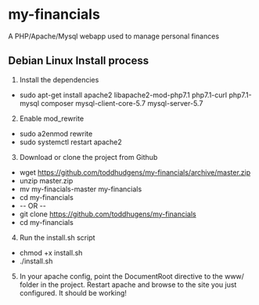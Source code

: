 # my-financials
A PHP/Apache/Mysql webapp used to manage personal finances

## Debian Linux Install process

1. Install the dependencies
  * sudo apt-get install apache2 libapache2-mod-php7.1 php7.1-curl php7.1-mysql composer mysql-client-core-5.7 mysql-server-5.7

2. Enable mod_rewrite
  * sudo a2enmod rewrite
  * sudo systemctl restart apache2

3. Download or clone the project from Github
  * wget https://github.com/toddhudgens/my-financials/archive/master.zip
  * unzip master.zip
  * mv my-finacials-master my-financials
  * cd my-financials
  * -- OR --
  * git clone https://github.com/toddhugens/my-financials
  * cd my-financials

4. Run the install.sh script
  * chmod +x install.sh
  * ./install.sh

5. In your apache config, point the DocumentRoot directive to the www/ folder in the project. Restart apache and browse to the site you just configured. It should be working!
